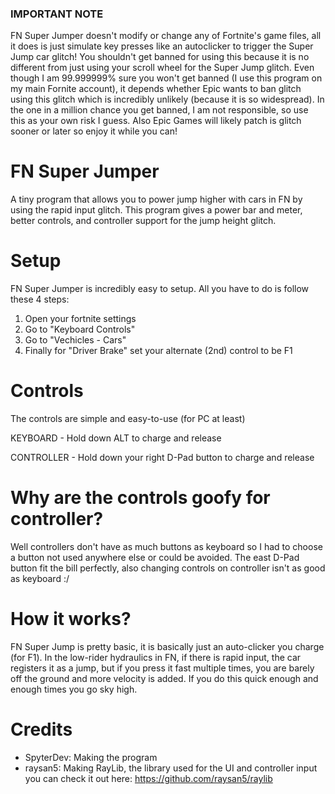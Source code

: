 ### IMPORTANT NOTE
FN Super Jumper doesn't modify or change any of Fortnite's game files, all it does is just simulate key presses like an autoclicker to trigger the Super Jump car glitch! You shouldn't get banned for using this because it is no different from just using your scroll wheel for the Super Jump glitch. Even though I am 99.999999% sure you won't get banned (I use this program on my main Fornite account), it depends whether Epic wants to ban glitch using this glitch which is incredibly unlikely (because it is so widespread). In the one in a million chance you get banned, I am not responsible, so use this as your own risk I guess. Also Epic Games will likely patch is glitch sooner or later so enjoy it while you can!

# FN Super Jumper
A tiny program that allows you to power jump higher with cars in FN by using the rapid input glitch. This program gives a power bar and meter, better controls, and controller support for the jump height glitch.

# Setup
FN Super Jumper is incredibly easy to setup. All you have to do is follow these 4 steps:

1. Open your fortnite settings
2. Go to "Keyboard Controls"
3. Go to "Vechicles - Cars"
4. Finally for "Driver Brake" set your alternate (2nd) control to be F1

# Controls
The controls are simple and easy-to-use (for PC at least)

KEYBOARD - Hold down ALT to charge and release

CONTROLLER - Hold down your right D-Pad button to charge and release

# Why are the controls goofy for controller?
Well controllers don't have as much buttons as keyboard so I had to choose a button not used anywhere else or could be avoided. The east D-Pad button fit the bill perfectly, also changing controls on controller isn't as good as keyboard :/

# How it works?
FN Super Jump is pretty basic, it is basically just an auto-clicker you charge (for F1). In the low-rider hydraulics in FN, if there is rapid input, the car registers it as a jump, but if you press it fast multiple times, you are barely off the ground and more velocity is added. If you do this quick enough and enough times you go sky high.

# Credits

- SpyterDev: Making the program
- raysan5: Making RayLib, the library used for the UI and controller input you can check it out here: https://github.com/raysan5/raylib
